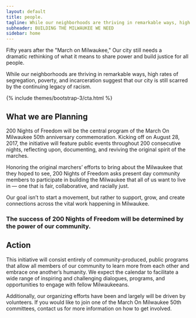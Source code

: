 ```yaml
---
layout: default
title: people.
tagline: While our neighborhoods are thriving in remarkable ways, high rates of segregation, poverty, and incarceration suggest that our city is still scarred by the continuing legacy of racism.
subheader: BUILDING THE MILWAUKEE WE NEED
sidebar: home
---
```


<div class="black-header">
Fifty years after the "March on Milwaukee," Our city still needs a <br />
dramatic rethinking of what it means to share power and build justice for all people.
</div>

While our neighborhoods are thriving in remarkable ways, high rates of segregation, poverty, and incarceration suggest that our city is still scarred by the continuing legacy of racism.

{% include themes/bootstrap-3/cta.html %}

## What we are Planning

200 Nights of Freedom will be the central program of the March On Milwaukee 50th anniversary commemoration. Kicking off on August 28, 2017, the initiative will feature public events throughout 200 consecutive nights, reflecting upon, documenting, and reviving the original spirit of the marches.

Honoring the original marchers’ efforts to bring about the Milwaukee that they hoped to see, 200 Nights of Freedom asks present day community members to participate in building the Milwaukee that all of us want to live in — one that is fair, collaborative, and racially just.

Our goal isn’t to start a movement, but rather to support, grow, and create connections across the vital work happening in Milwaukee.

### The success of 200 Nights of Freedom will be determined by the power of our community.

## Action

This initiative will consist entirely of community-produced, public programs that allow all members of our community to learn more from each other and embrace one another’s humanity. We expect the calendar to facilitate a wide range of inspiring and challenging dialogues, programs, and opportunities to engage with fellow Milwaukeeans.

Additionally, our organizing efforts have been and largely will be driven by volunteers. If you would like to join one of the March On Milwaukee 50th committees, contact us for more information on how to get involved.
